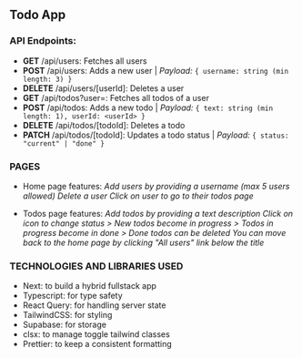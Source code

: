 ## Todo App

### API Endpoints:

- **GET** /api/users: Fetches all users
- **POST** /api/users: Adds a new user | _Payload:_ `{ username: string (min length: 3) }`
- **DELETE** /api/users/[userId]: Deletes a user
- **GET** /api/todos?user=<userId>: Fetches all todos of a user
- **POST** /api/todos: Adds a new todo | _Payload:_ `{ text: string (min length: 1), userId: <userId> }`
- **DELETE** /api/todos/[todoId]: Deletes a todo
- **PATCH** /api/todos/[todoId]: Updates a todo status | _Payload:_ `{ status: "current" | "done" }`

### PAGES

- Home page features:
  _Add users by providing a username (max 5 users allowed)_
  _Delete a user_
  _Click on user to go to their todos page_

- Todos page features:
  _Add todos by providing a text description_
  _Click on icon to change status_
  _> New todos become in progress_
  _> Todos in progress become in done_
  _> Done todos can be deleted_
  _You can move back to the home page by clicking "All users" link below the title_

### TECHNOLOGIES AND LIBRARIES USED

- Next: to build a hybrid fullstack app
- Typescript: for type safety
- React Query: for handling server state
- TailwindCSS: for styling
- Supabase: for storage
- clsx: to manage toggle tailwind classes
- Prettier: to keep a consistent formatting
